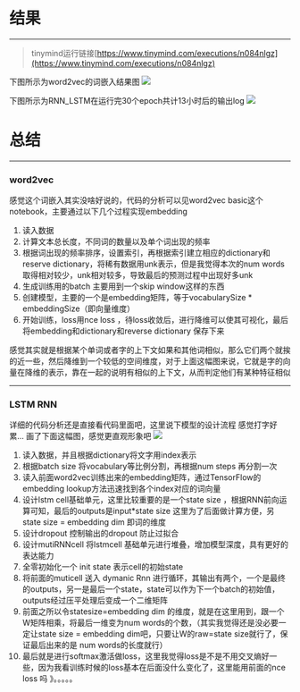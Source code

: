 # 结果
---
>tinymind运行链接[https://www.tinymind.com/executions/n084nlgz](https://www.tinymind.com/executions/n084nlgz)  

下图所示为word2vec的词嵌入结果图
![](https://i.imgur.com/u040XTQ.png)

下图所示为RNN_LSTM在运行完30个epoch共计13小时后的输出log
![](https://i.imgur.com/BmpXk5i.png)

# 总结
---
### word2vec
感觉这个词嵌入其实没啥好说的，代码的分析可以见word2vec basic这个notebook，主要通过以下几个过程实现embedding  

1. 读入数据  
2. 计算文本总长度，不同词的数量以及单个词出现的频率  
3. 根据词出现的频率排序，设置索引，再根据索引建立相应的dictionary和reserve dictionary，将稀有数据用unk表示，但是我觉得本次的num words 取得相对较少，unk相对较多，导致最后的预测过程中出现好多unk  
4. 生成训练用的batch 主要用到一个skip window这样的东西
5. 创建模型，主要的一个是embedding矩阵，等于vocabularySize * embeddingSize（即向量维度）
6. 开始训练，loss用nce loss ，待loss收敛后，进行降维可以使其可视化，最后将embedding和dictionary和reverse dictionary 保存下来

感觉其实就是根据某个单词或者字的上下文如果和其他词相似，那么它们两个就挨的近一些，然后降维到一个较低的空间维度，对于上面这幅图来说，它就是字的向量在降维的表示，靠在一起的说明有相似的上下文，从而判定他们有某种特征相似

---

### LSTM RNN
详细的代码分析还是直接看代码里面吧，这里说下模型的设计流程
感觉打字好累... 画了下面这幅图，感觉更直观形象吧
![](https://i.imgur.com/u9pbDGM.png)

1. 读入数据，并且根据dictionary将文字用index表示
2. 根据batch size 将vocabulary等比例分割，再根据num steps 再分割一次
3. 读入前面word2vec训练出来的embedding矩阵，通过TensorFlow的embedding lookup方法迅速找到各个index对应的词向量
4. 设计lstm cell基础单元，这里比较重要的是一个state size ，根据RNN前向运算可知，最后的outputs是input*state size 这里为了后面做计算方便，另state size = embedding dim 即词的维度
5. 设计dropout 控制输出的dropout 防止过拟合
6. 设计mutiRNNcell 将lstmcell 基础单元进行堆叠，增加模型深度，具有更好的表达能力
7. 全零初始化一个 init state 表示cell的初始state
8. 将前面的muticell 送入 dymanic Rnn 进行循环，其输出有两个，一个是最终的outputs，另一是最后一个state，state可以作为下一个batch的初始值，outputs经过压平处理后变成一个二维矩阵
9. 前面之所以令statesize=embedding dim 的维度，就是在这里用到，跟一个W矩阵相乘，将最后一维变为num words的个数，（其实我觉得还是没必要一定让state size = embedding dim吧，只要让W的raw=state size就行了，保证最后出来的是 num words的长度就行）
10. 最后就是进行softmax激活做loss，这里我觉得loss是不是不用交叉熵好一些，因为我看训练时候的loss基本在后面没什么变化了，这里能用前面的nce loss 吗 》。。。。。 